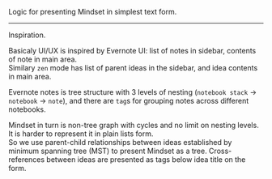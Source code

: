 Logic for presenting Mindset in simplest text form.  

---

Inspiration.

Basicaly UI/UX is inspired by Evernote UI: list of notes in sidebar, contents of note in main area.  
Similary `zen` mode has list of parent ideas in the sidebar, and idea contents in main area.

Evernote notes is tree structure with 3 levels of nesting (`notebook stack` -> `notebook` -> `note`), and there are `tag`s for grouping notes across different notebooks.  

Mindset in turn is non-tree graph with cycles and no limit on nesting levels. It is harder to represent it in plain lists form.  
So we use parent-child relationships between ideas established by minimum spanning tree (MST) to present Mindset as a tree. Cross-references between ideas are presented as tags below idea title on the form.
